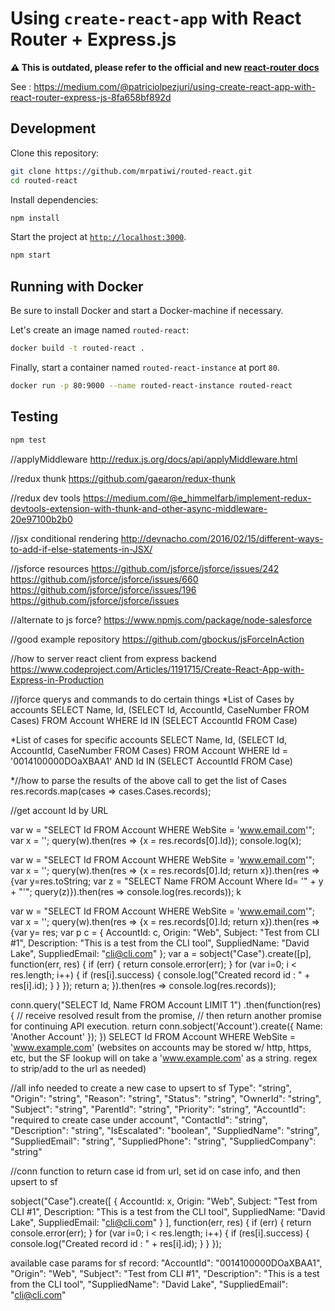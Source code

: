 # Using `create-react-app` with React Router + Express.js

**:warning: This is outdated, please refer to the official and new [react-router docs](https://reacttraining.com/react-router/)**

See : https://medium.com/@patriciolpezjuri/using-create-react-app-with-react-router-express-js-8fa658bf892d

## Development

Clone this repository:

```sh
git clone https://github.com/mrpatiwi/routed-react.git
cd routed-react
```

Install dependencies:

```sh
npm install
```

Start the project at [`http://localhost:3000`](http://localhost:3000).

```sh
npm start
```

## Running with Docker

Be sure to install Docker and start a Docker-machine if necessary.

Let's create an image named `routed-react`:

```sh
docker build -t routed-react .
```

Finally, start a container named `routed-react-instance` at port `80`.

```sh
docker run -p 80:9000 --name routed-react-instance routed-react
```

## Testing

```sh
npm test
```

//applyMiddleware
http://redux.js.org/docs/api/applyMiddleware.html

//redux thunk
https://github.com/gaearon/redux-thunk

//redux dev tools
https://medium.com/@e_himmelfarb/implement-redux-devtools-extension-with-thunk-and-other-async-middleware-20e97100b2b0

//jsx conditional rendering
http://devnacho.com/2016/02/15/different-ways-to-add-if-else-statements-in-JSX/


//jsforce resources
https://github.com/jsforce/jsforce/issues/242
https://github.com/jsforce/jsforce/issues/660
https://github.com/jsforce/jsforce/issues/196
https://github.com/jsforce/jsforce/issues


//alternate to js force?
https://www.npmjs.com/package/node-salesforce

//good example repository
https://github.com/gbockus/jsForceInAction


//how to server react client from express backend
https://www.codeproject.com/Articles/1191715/Create-React-App-with-Express-in-Production


//jforce querys and commands to do certain things
*List of Cases by accounts
SELECT Name, Id, (SELECT Id, AccountId, CaseNumber FROM Cases) FROM Account WHERE Id IN (SELECT AccountId FROM Case)

*List of cases for specific accounts
SELECT Name, Id, (SELECT Id, AccountId, CaseNumber FROM Cases) FROM Account WHERE Id = '0014100000DOaXBAA1' AND Id IN (SELECT AccountId FROM Case)

*//how to parse the results of the above call to get the list of Cases
res.records.map(cases =>  cases.Cases.records);

//get account Id by URL

var w = "SELECT Id FROM Account WHERE WebSite = 'www.email.com'";
var x = '';
query(w).then(res => {x = res.records[0].Id});
console.log(x);

var w = "SELECT Id FROM Account WHERE WebSite = 'www.email.com'";
var x = '';
query(w).then(res => {x = res.records[0].Id; return x}).then(res => {var y=res.toString; var z = "SELECT Name FROM Account Where Id= '" + y + "'"; query(z)}).then(res => console.log(res.records));
k


var w = "SELECT Id FROM Account WHERE WebSite = 'www.email.com'";
var x = '';
query(w).then(res => {x = res.records[0].Id; return x}).then(res => {var y= res; var p c = {
     AccountId: c,
      Origin: "Web",
      Subject: "Test from CLI #1",
      Description: "This is a test from the CLI tool",
      SuppliedName: "David Lake",
      SuppliedEmail: "cli@cli.com"
     }; var a = sobject("Case").create([p],
     function(err, res) {
       if (err) { return console.error(err); }
       for (var i=0; i < res.length; i++) {
         if (res[i].success) {
           console.log("Created record id : " + res[i].id);
         }
       }
     }); return a; }).then(res => console.log(res.records));




conn.query("SELECT Id, Name FROM Account LIMIT 1")
  .then(function(res) {
    // receive resolved result from the promise,
    // then return another promise for continuing API execution.
    return conn.sobject('Account').create({ Name: 'Another Account' });
  })
SELECT Id FROM Account WHERE WebSite = 'www.example.com' (websites on accounts may be stored w/ http, https, etc, but the SF lookup will on take a 'www.example.com' as a string. regex to strip/add to the url as needed)

//all info needed to create a new case to upsert to sf
Type": "string",
  "Origin": "string",
  "Reason": "string",
  "Status": "string",
  "OwnerId": "string",
  "Subject": "string",
  "ParentId": "string",
  "Priority": "string",
  "AccountId": "required to create case under account",
  "ContactId": "string",
  "Description": "string",
  "IsEscalated": "boolean",
  "SuppliedName": "string",
  "SuppliedEmail": "string",
  "SuppliedPhone": "string",
  "SuppliedCompany": "string"

//conn function to return case id from url, set id on case info, and then upsert to sf

sobject("Case").create([
  {
     AccountId: x,
      Origin: "Web",
      Subject: "Test from CLI #1",
      Description: "This is a test from the CLI tool",
      SuppliedName: "David Lake",
      SuppliedEmail: "cli@cli.com"
     }
],
function(err, res) {
  if (err) { return console.error(err); }
  for (var i=0; i < res.length; i++) {
    if (res[i].success) {
      console.log("Created record id : " + res[i].id);
    }
  }
});

available case params for sf record:
"AccountId": "0014100000DOaXBAA1",
"Origin": "Web",
"Subject": "Test from CLI #1",
"Description": "This is a test from the CLI tool",
"SuppliedName": "David Lake",
"SuppliedEmail": "cli@cli.com"
